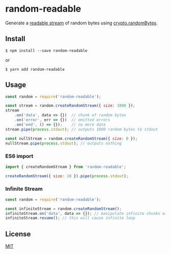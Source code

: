# random-readable
Generate a [readable stream](https://nodejs.org/api/stream.html#stream_readable_streams) of random bytes using [crypto.randomBytes](https://nodejs.org/api/crypto.html#crypto_crypto_randombytes_size_callback).

## Install
```
$ npm install --save random-readable
```
or
```
$ yarn add random-readable
```

## Usage
```js
const random = require('random-readable');

const stream = random.createRandomStream({ size: 1000 });
stream
    .on('data', data => {})  // chunk of random bytes
    .on('error', err => {})  // emitted errors
    .on('end', () => {});    // no more data
stream.pipe(process.stdout); // outputs 1000 random bytes to stdout

const nullStream = random.createRandomStream({ size: 0 });
nullStream.pipe(process.stdout); // outputs nothing
```

### ES6 import
```js
import { createRandomStream } from 'random-readable';

createRandomStream({ size: 10 }).pipe(process.stdout);
```

### Infinite Stream
```js
const random = require('random-readable');

const infiniteStream = random.createRandomStream();
infiniteStream.on('data', data => {}); // manipulate infinite chunks of random data
infiniteStream.resume(); // this will cause infinite loop
```

## License
[MIT](LICENSE)
